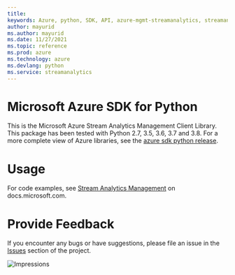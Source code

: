 ```yaml
---
title: 
keywords: Azure, python, SDK, API, azure-mgmt-streamanalytics, streamanalytics
author: mayurid
ms.author: mayurid
ms.date: 11/27/2021
ms.topic: reference
ms.prod: azure
ms.technology: azure
ms.devlang: python
ms.service: streamanalytics
---
```


# Microsoft Azure SDK for Python

This is the Microsoft Azure Stream Analytics Management Client Library.
This package has been tested with Python 2.7, 3.5, 3.6, 3.7 and 3.8.
For a more complete view of Azure libraries, see the [azure sdk python release](https://aka.ms/azsdk/python/all).


# Usage

For code examples, see [Stream Analytics Management](https://docs.microsoft.com/python/api/overview/azure/?view=azure-python-preview)
on docs.microsoft.com.


# Provide Feedback

If you encounter any bugs or have suggestions, please file an issue in the
[Issues](https://github.com/Azure/azure-sdk-for-python/issues)
section of the project.


![Impressions](https://azure-sdk-impressions.azurewebsites.net/api/impressions/azure-sdk-for-python%2Fazure-mgmt-streamanalytics%2FREADME.png)


